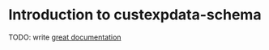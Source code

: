 # Introduction to custexpdata-schema

TODO: write [great documentation](http://jacobian.org/writing/what-to-write/)

